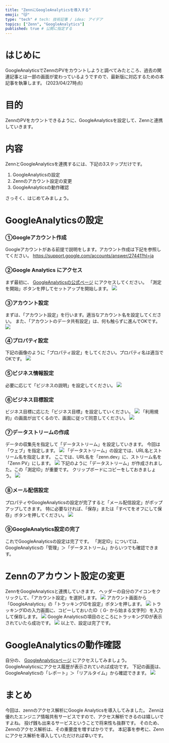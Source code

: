 ```yaml
---
title: "ZennにGoogleAnalyticsを導入する"
emoji: "😽"
type: "tech" # tech: 技術記事 / idea: アイデア
topics: ["Zenn", "GoogleAnalytics"]
published: true # 公開に指定する
---
```

# はじめに
GoogleAnalyticsでZennのPVをカウントしようと調べてみたところ、過去の関連記事とは一部の画面が変わっているようですので、最新版に対応するための本記事を執筆します。
(2023/04/27時点)

# 目的
ZennのPVをカウントできるように、GoogleAnalyticsを設定して、Zennと連携していきます。

# 内容
ZennとGoogleAnalyticsを連携するには、下記の3ステップだけです。

1. GoogleAnalyticsの設定
2. Zennのアカウント設定の変更
3. GoogleAnalyticsの動作確認

さっそく、はじめてみましょう。

# GoogleAnalyticsの設定
### ①Googleアカウント作成
Googleアカウントがある前提で説明をします。アカウント作成は下記を参照してください。
https://support.google.com/accounts/answer/27441?hl=ja

### ②Google Analytics にアクセス
まず最初に、 [GoogleAnalyticsの公式ページ](https://analytics.google.com) にアクセスしてください。
「測定を開始」ボタンを押してセットアップを開始します。
![](/images/google-analytics-zenn-linkage-20230501/2023-05-12-13-06-20.png)

### ③アカウント設定
まずは、「アカウント設定」を行います。適当なアカウント名を設定してください。
また、「アカウントのデータ共有設定」は、何も触らずに進んでOKです。
![](/images/google-analytics-zenn-linkage-20230501/2023-05-12-13-08-01.png)

### ④プロパティ設定
下記の画像のように「プロパティ設定」をしてください。プロパティ名は適当でOKです。
![](/images/google-analytics-zenn-linkage-20230501/2023-05-12-13-09-09.png)

### ⑤ビジネス情報設定
必要に応じて「ビジネスの説明」を設定してください。
![](/images/google-analytics-zenn-linkage-20230501/2023-05-12-13-10-42.png)

### ⑥ビジネス目標設定
ビジネス目標に応じた「ビジネス目標」を設定していください。
![](/images/google-analytics-zenn-linkage-20230501/2023-05-12-13-12-05.png)
「利用規約」の画面が出てくるので、画面に従って同意してください。
![](/images/google-analytics-zenn-linkage-20230501/2023-05-12-13-12-59.png)

### ⑦データストリームの作成
データの収集先を指定して「データストリーム」を設定していきます。
今回は「ウェブ」を指定します。
![](/images/google-analytics-zenn-linkage-20230501/2023-05-12-13-14-02.png)
「データストリーム」の設定では、URL名とストリーム名を指定します。
ここでは、URL名を「zenn.dev」に、ストリーム名を「Zenn PV」にします。
![](/images/google-analytics-zenn-linkage-20230501/2023-05-12-13-14-55.png)
下記のように「データストリーム」が作成されました。この「測定ID」が重要です。
クリップボードにコピーをしておきましょう。
![](/images/google-analytics-zenn-linkage-20230501/2023-05-12-13-15-41.png)

### ⑧メール配信設定
プロパティやGoogleAnalyticsの設定が完了すると「メール配信設定」がポップアップしてきます。
特に必要なければ、「保存」または「すべてをオフにして保存」ボタンを押してください。
![](/images/google-analytics-zenn-linkage-20230501/2023-05-12-13-16-34.png)

### ⑨GoogleAnalytics設定の完了
これでGoogleAnalyticsの設定は完了です。
「測定ID」については、GoogleAnalyticsの「管理」＞「データストリーム」からいつでも確認できます。

# Zennのアカウント設定の変更
ZennをGoogleAnalyticsと連携していきます。
ヘッダーの自分のアイコンをクリックして、「アカウント設定」を選択します。
![](/images/google-analytics-zenn-linkage-20230501/2023-05-12-13-17-35.png)
アカウント画面から「GoogleAnalytics」の「トラッキングIDを設定」ボタンを押します。
![](/images/google-analytics-zenn-linkage-20230501/2023-05-12-13-18-39.png)
トラッキングIDの入力画面に、コピーしておいたID（ G- から始まる文字列）を入力して保存します。
![](/images/google-analytics-zenn-linkage-20230501/2023-05-12-13-20-24.png)
Google Analyticsの項目のところにトラッキングIDが表示されていたら成功です。
![](/images/google-analytics-zenn-linkage-20230501/2023-05-12-13-21-19.png)
以上で、設定は完了です。

# GoogleAnalyticsの動作確認
自分の、 [GoogleAnalyticsページ](https://analytics.google.com) にアクセスしてみましょう。
GoogleAnalyticsにアクセス履歴が表示されていれば成功です。
下記の画面は、GoogleAnalyticsの「レポート」＞「リアルタイム」から確認できます。
![](/images/google-analytics-zenn-linkage-20230501/2023-05-12-13-22-52.png)

# まとめ
今回は、zennのアクセス解析にGoogle Analyticsを導入してみました。
Zennは優れたエンジニア情報共有サービスですので、アクセス解析できるのは嬉しいですよね。
投げ銭も出来るサービスということで将来性も抜群です。
そのため、Zennのアクセス解析は、その重要度を増すばかりです。
本記事を参考に、Zennにアクセス解析を導入していただければ幸いです。